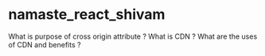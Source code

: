 # namaste_react_shivam

What is purpose of cross origin attribute ?
What is CDN ?
What are the uses of CDN and benefits ?
